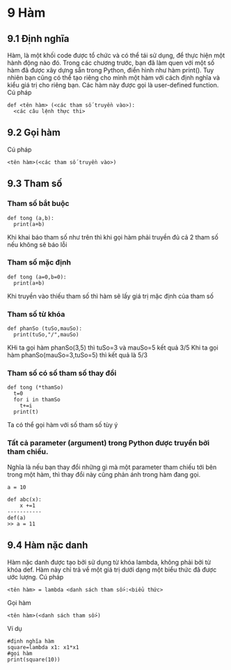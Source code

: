 # 9 Hàm
## 9.1 Định nghĩa 
Hàm, là một khối code được tổ chức và có thể tái sử dụng, để thực hiện một hành động nào đó. Trong các chương trước, bạn đã làm quen với một số hàm 
đã được xây dựng sẵn trong Python, điển hình như hàm print(). Tuy nhiên bạn cũng có thể tạo riêng cho mình một hàm với cách định nghĩa và kiểu giá trị 
cho riêng bạn. Các hàm này được gọi là user-defined function.
Cú pháp
```
def <tên hàm> (<các tham số truyền vào>):
  <các câu lệnh thực thi>
```
## 9.2 Gọi hàm
Cú pháp
```
<tên hàm>(<các tham số truyền vào>)
```
## 9.3 Tham số 
### Tham số bắt buộc
```
def tong (a,b):
  print(a+b)
```
Khi khai báo tham số như trên thì khi gọi hàm phải truyền đủ cả 2 tham số nếu không sẽ báo lỗi
### Tham số mặc định
```
def tong (a=0,b=0):
  print(a+b)
```
Khi truyền vào thiếu tham số thì hàm sẽ lấy giá trị mặc định của tham số
### Tham số từ khóa
```
def phanSo (tuSo,mauSo):
  print(tuSo,"/",mauSo)
```
KHi ta gọi hàm phanSo(3,5) thì tuSo=3 và mauSo=5 kết quả 3/5
Khi ta gọi hàm phanSo(mauSo=3,tuSo=5) thì kết quả là 5/3 
### Tham số có số tham số thay đổi
```
def tong (*thamSo)
  t=0
  for i in thamSo
    t+=i
  print(t)
```
Ta có thể gọi hàm với số tham số tùy ý
### Tất cả parameter (argument) trong Python được truyền bởi tham chiếu. 
Nghĩa là nếu bạn thay đổi những gì mà một parameter tham chiếu tới bên trong một hàm, thì thay đổi này cũng phản ánh trong hàm đang gọi.
```
a = 10

def abc(x):
	x +=1
-----------
def(a)
>> a = 11
```
## 9.4 Hàm nặc danh
Hàm nặc danh được tạo bởi sử dụng từ khóa lambda, không phải bởi từ khóa def. Hàm này chỉ trả về một giá trị dưới dạng một biểu thức đã được ước lượng.
Cú pháp
```
<tên hàm> = lambda <danh sách tham số>:<biểu thức>
```
Gọi hàm
```
<tên hàm>(<danh sách tham số>)
```
Ví dụ
```
#định nghĩa hàm
square=lambda x1: x1*x1
#gọi hàm
print(square(10))
```
